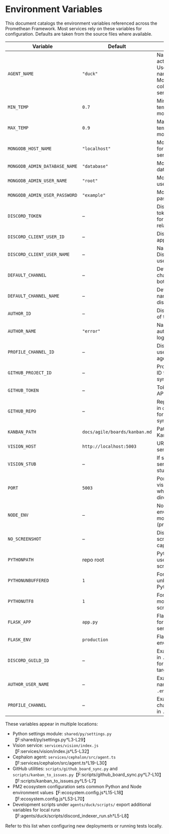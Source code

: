 # Environment Variables

This document catalogs the environment variables referenced across the Promethean Framework.
Most services rely on these variables for configuration. Defaults are taken from the source files where available.

| Variable | Default | Description |
|----------|---------|-------------|
| `AGENT_NAME` | `"duck"` | Name of the active agent. Used to namespace MongoDB collections and service logs. |
| `MIN_TEMP` | `0.7` | Minimum temperature for model sampling. |
| `MAX_TEMP` | `0.9` | Maximum temperature for model sampling. |
| `MONGODB_HOST_NAME` | `"localhost"` | MongoDB host for shared services. |
| `MONGODB_ADMIN_DATABASE_NAME` | `"database"` | MongoDB database name. |
| `MONGODB_ADMIN_USER_NAME` | `"root"` | MongoDB username. |
| `MONGODB_ADMIN_USER_PASSWORD` | `"example"` | MongoDB password. |
| `DISCORD_TOKEN` | – | Discord bot token. Required for Cephalon and related services. |
| `DISCORD_CLIENT_USER_ID` | – | Discord application ID. |
| `DISCORD_CLIENT_USER_NAME` | – | Name of the Discord client user. |
| `DEFAULT_CHANNEL` | – | Default Discord channel ID for bot output. |
| `DEFAULT_CHANNEL_NAME` | – | Default channel name used for display. |
| `AUTHOR_ID` | – | Discord user ID of the bot author. |
| `AUTHOR_NAME` | `"error"` | Name of the bot author used in logs. |
| `PROFILE_CHANNEL_ID` | – | Discord channel used as the agent profile. |
| `GITHUB_PROJECT_ID` | – | Project column ID for board syncing scripts. |
| `GITHUB_TOKEN` | – | Token for GitHub API access. |
| `GITHUB_REPO` | – | Repository name in `owner/repo` form for issue sync. |
| `KANBAN_PATH` | `docs/agile/boards/kanban.md` | Path to the local Kanban board. |
| `VISION_HOST` | `http://localhost:5003` | URL of the vision service. |
| `VISION_STUB` | – | If set, vision service returns stub images. |
| `PORT` | `5003` | Port used by the vision service when running directly. |
| `NODE_ENV` | – | Node environment mode (production/test). |
| `NO_SCREENSHOT` | – | Disables screenshot capture in tests. |
| `PYTHONPATH` | repo root | Python path used in PM2 scripts. |
| `PYTHONUNBUFFERED` | `1` | Forces unbuffered Python output. |
| `PYTHONUTF8` | `1` | Forces UTF‑8 mode for Python scripts. |
| `FLASK_APP` | `app.py` | Flask entry point for the TTS service. |
| `FLASK_ENV` | `production` | Flask environment. |
| `DISCORD_GUILD_ID` | – | Example variable in `.env.example` for guild targeting. |
| `AUTHOR_USER_NAME` | – | Example author name in `.env.example`. |
| `PROFILE_CHANNEL` | – | Example profile channel variable in `.env.example`. |

These variables appear in multiple locations:

- Python settings module: `shared/py/settings.py`【F:shared/py/settings.py†L3-L29】
- Vision service: `services/vision/index.js`【F:services/vision/index.js†L5-L32】
- Cephalon agent: `services/cephalon/src/agent.ts`【F:services/cephalon/src/agent.ts†L19-L30】
- GitHub utilities: `scripts/github_board_sync.py` and `scripts/kanban_to_issues.py`【F:scripts/github_board_sync.py†L7-L10】【F:scripts/kanban_to_issues.py†L5-L7】
- PM2 ecosystem configuration sets common Python and Node environment values【F:ecosystem.config.js†L15-L18】【F:ecosystem.config.js†L53-L70】
- Development scripts under `agents/duck/scripts/` export additional variables for local runs【F:agents/duck/scripts/discord_indexer_run.sh†L5-L8】

Refer to this list when configuring new deployments or running tests locally.
